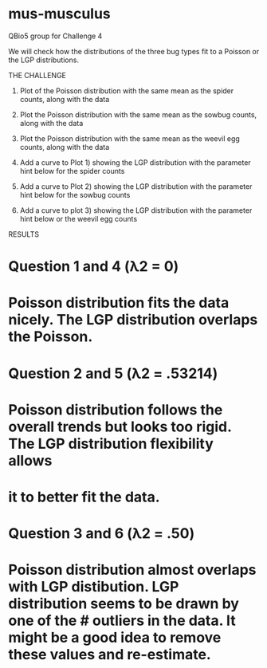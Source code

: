 # mus-musculus
QBio5 group for Challenge 4

We will check how the distributions of the three bug types fit to a Poisson or the LGP distributions.

THE CHALLENGE 

1) Plot of the Poisson distribution with the same mean as the spider counts, along with the data 

2) Plot the Poisson distribution with the same mean as the sowbug counts, along with the data

3) Plot the Poisson distribution with the same mean as the weevil egg counts, along with the data 

4) Add a curve to Plot 1) showing the LGP distribution with the parameter hint below for the spider counts

5) Add a curve to Plot 2) showing the LGP distribution with the parameter hint below for the sowbug counts 

6) Add a curve to plot 3) showing the LGP distribution with the parameter hint below or the weevil egg counts

RESULTS 

# Question 1 and 4 (λ2 = 0)
# Poisson distribution fits the data nicely. The LGP distribution overlaps the Poisson. 

# Question 2 and 5 (λ2 = .53214)
# Poisson distribution follows the overall trends but looks too rigid. The LGP distribution flexibility allows 
# it to better fit the data. 

# Question 3 and 6 (λ2 = .50)
# Poisson distribution almost overlaps with LGP distibution. LGP distribution seems to be drawn by one of the # outliers in the data. It might be a good idea to remove these values and re-estimate.
